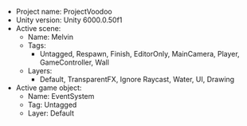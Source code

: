 <!-- UNITY CODE ASSIST INSTRUCTIONS START -->
- Project name: ProjectVoodoo
- Unity version: Unity 6000.0.50f1
- Active scene:
  - Name: Melvin
  - Tags:
    - Untagged, Respawn, Finish, EditorOnly, MainCamera, Player, GameController, Wall
  - Layers:
    - Default, TransparentFX, Ignore Raycast, Water, UI, Drawing
- Active game object:
  - Name: EventSystem
  - Tag: Untagged
  - Layer: Default
<!-- UNITY CODE ASSIST INSTRUCTIONS END -->